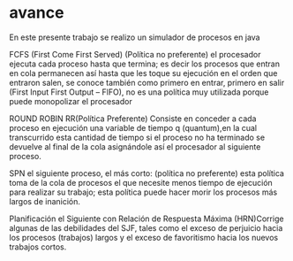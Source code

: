 # avance

En este presente trabajo se realizo un simulador de procesos en java

FCFS (First Come First Served) (Política no preferente) el procesador ejecuta cada proceso hasta que termina; es decir los procesos que entran en cola permanecen así hasta que les toque su ejecución en el orden que entraron salen, se conoce también como primero en entrar, primero en salir (First Input First Output – FlFO), no es una política muy utilizada porque puede monopolizar el procesador

ROUND ROBIN RR(Política Preferente) Consiste en conceder a cada proceso en ejecución una variable de tiempo q (quantum),en la cual transcurrido esta cantidad de tiempo si el proceso no ha terminado se devuelve al final de la cola asignándole así el procesador al siguiente proceso.

SPN el siguiente proceso, el más corto: (política no preferente) esta política toma de la cola de procesos el que necesite menos tiempo de ejecución para realizar su trabajo; esta política puede hacer morir los procesos más largos de inanición.

Planificación el Siguiente con Relación de Respuesta Máxima (HRN)Corrige algunas de las debilidades del SJF, tales como el exceso de perjuicio hacia los procesos (trabajos) largos y el exceso de favoritismo hacia los nuevos trabajos cortos.



